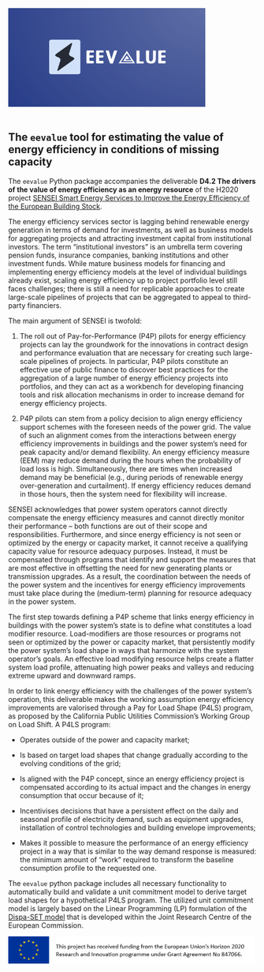 <img src="https://github.com/hebes-io/eevalue/blob/main/logo.png" width="400" height="200">
<br/><br/>

## The `eevalue` tool for estimating the value of energy efficiency in conditions of missing capacity

The `eevalue` Python package accompanies the deliverable <b>D4.2 The drivers of the value of energy efficiency as an energy resource</b> of the H2020 project [SENSEI Smart Energy Services to Improve the Energy Efficiency of the European Building Stock](https://senseih2020.eu/). 

The energy efficiency services sector is lagging behind renewable energy generation in terms of demand for investments, as well as business models for aggregating projects and attracting investment capital from institutional investors. The term “institutional investors” is an umbrella term covering pension funds, insurance companies, banking institutions and other investment funds. While mature business models for financing and implementing energy efficiency models at the level of individual buildings already exist, scaling energy efficiency up to project portfolio level still faces challenges; there is still a need for replicable approaches to create large-scale pipelines of projects that can be aggregated to appeal to third-party financiers.

The main argument of SENSEI is twofold:

1. The roll out of Pay-for-Performance (P4P) pilots for energy efficiency projects can lay the groundwork for the innovations in contract design and performance evaluation that are necessary for creating such large-scale pipelines of projects. In particular, P4P pilots constitute an effective use of public finance to discover best practices for the aggregation of a large number of energy efficiency projects into portfolios, and they can act as a workbench for developing financing tools and risk allocation mechanisms in order to increase demand for energy efficiency projects. 


2. P4P pilots can stem from a policy decision to align energy efficiency support schemes with the foreseen needs of the power grid. The value of such an alignment comes from the interactions between energy efficiency improvements in buildings and the power system’s need for peak capacity and/or demand flexibility. An energy efficiency measure (EEM) may reduce demand during the hours when the probability of load loss is high. Simultaneously, there are times when increased demand may be beneficial (e.g., during periods of renewable energy over-generation and curtailment). If energy efficiency reduces demand in those hours, then the system need for flexibility will increase.  

SENSEI acknowledges that power system operators cannot directly compensate the energy efficiency measures and cannot directly monitor their performance – both functions are out of their scope and responsibilities. Furthermore, and since energy efficiency is not seen or optimized by the energy or capacity market, it cannot receive a qualifying capacity value for resource adequacy purposes. Instead, it must be compensated through programs that identify and support the measures that are most effective in offsetting the need for new generating plants or transmission upgrades. As a result, the coordination between the needs of the power system and the incentives for energy efficiency improvements must take place during the (medium-term) planning for resource adequacy in the power system. 

The first step towards defining a P4P scheme that links energy efficiency in buildings with the power system’s state is to define what constitutes a load modifier resource. Load-modifiers are those resources or programs not seen or optimized by the power or capacity market, that persistently modify the power system’s load shape in ways that harmonize with the system operator’s goals. An effective load modifying resource helps create a flatter system load profile, attenuating high power peaks and valleys and reducing extreme upward and downward ramps.

In order to link energy efficiency with the challenges of the power system’s operation, this deliverable makes the working assumption energy efficiency improvements are valorised through a Pay for Load Shape (P4LS) program, as proposed by the California Public Utilities Commission’s Working Group on Load Shift. A P4LS program: 

* Operates outside of the power and capacity market;

* Is based on target load shapes that change gradually according to the evolving conditions of the grid;

* Is aligned with the P4P concept, since an energy efficiency project is compensated according to its actual impact and the changes in energy consumption that occur because of it; 

* Incentivises decisions that have a persistent effect on the daily and seasonal profile of electricity demand, such as equipment upgrades, installation of control technologies and building envelope improvements;

* Makes it possible to measure the performance of an energy efficiency project in a way that is similar to the way demand response is measured: the minimum amount of “work” required to transform the baseline consumption profile to the requested one.

The `eevalue` python package includes all necessary functionality to automatically build and validate a unit commitment model to derive target load shapes for a hypothetical P4LS program. The utilized unit commitment model is largely based on the Linear Programming (LP) formulation of the [Dispa-SET model](https://github.com/energy-modelling-toolkit/Dispa-SET/) that is developed within the Joint Research Centre of the European Commission.
<br>

<img align="left" width="500" src="https://github.com/hebes-io/eensight/blob/master/EC_support.png">
